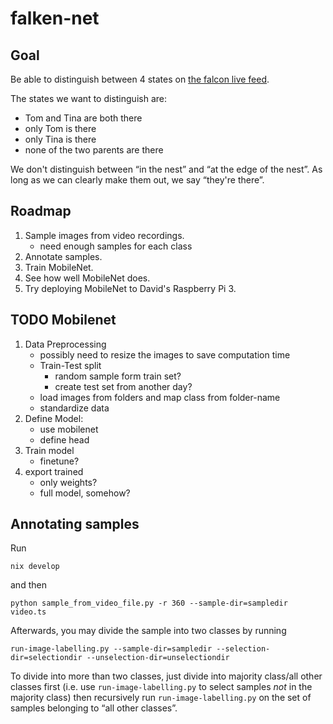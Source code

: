 # falken-net


## Goal


Be able to distinguish between 4 states on [the falcon live
feed](https://start.video-stream-hosting.de/player.html?serverip=116.202.235.106&serverapp=wsgs-live&streamname=Falken.smil).


The states we want to distinguish are:

- Tom and Tina are both there
- only Tom is there
- only Tina is there
- none of the two parents are there


We don't distinguish between “in the nest” and “at the edge of the nest”. As
long as we can clearly make them out, we say “they're there”.


## Roadmap


1. Sample images from video recordings.
   - need enough samples for each class
2. Annotate samples.
3. Train MobileNet.
4. See how well MobileNet does.
5. Try deploying MobileNet to David's Raspberry Pi 3.


## TODO Mobilenet


1. Data Preprocessing
   - possibly need to resize the images to save computation time
   - Train-Test split
     - random sample form train set?
     - create test set from another day?
   - load images from folders and map class from folder-name
   - standardize data
2. Define Model:
   - use mobilenet
   - define head
3. Train model
   - finetune?
4. export trained
   - only weights?
   - full model, somehow?


## Annotating samples


Run

```
nix develop
```

and then

```
python sample_from_video_file.py -r 360 --sample-dir=sampledir video.ts
```

Afterwards, you may divide the sample into two classes by running

```
run-image-labelling.py --sample-dir=sampledir --selection-dir=selectiondir --unselection-dir=unselectiondir
```

To divide into more than two classes, just divide into majority class/all other
classes first (i.e. use `run-image-labelling.py` to select samples *not* in the
majority class) then recursively run `run-image-labelling.py` on the set of
samples belonging to “all other classes”.
